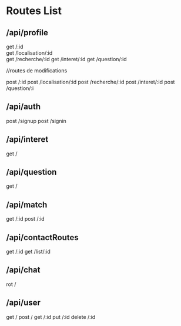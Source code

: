 # Routes List


## /api/profile
get     /:id    
get     /localisation/:id   
get     /recherche/:id
get     /interet/:id
get     /question/:id



//routes de modifications

post    /:id
post    /localisation/:id
post    /recherche/:id
post    /interet/:id
post    /question/:i

## /api/auth
post    /signup
post    /signin

## /api/interet

get     /

## /api/question

get     /

## /api/match

get     /:id
post    /:id

## /api/contactRoutes

get     /:id
get     /list/:id


## /api/chat
rot     /


## /api/user

get     /
post    /
get     /:id
put     /:id
delete  /:id

